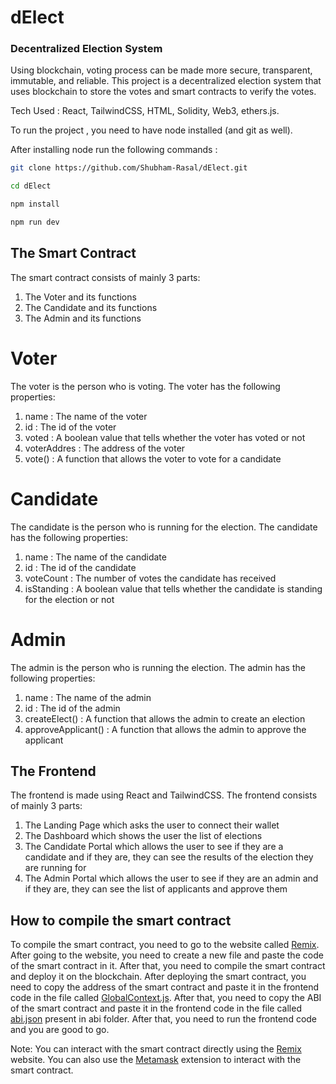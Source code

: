 # dElect

### Decentralized Election System

Using blockchain, voting process can be made more secure, transparent, immutable, and reliable. This project is a decentralized election system that uses blockchain to store the votes and smart contracts to verify the votes.

Tech Used : React, TailwindCSS, HTML, Solidity, Web3, ethers.js.

To run the project , you need to have node installed (and git as well).

After installing node run the following commands :

```bash
git clone https://github.com/Shubham-Rasal/dElect.git

cd dElect

npm install

npm run dev
```

<p>

## The Smart Contract

The smart contract consists of mainly 3 parts:

1. The Voter and its functions
2. The Candidate and its functions
3. The Admin and its functions

# Voter

The voter is the person who is voting. The voter has the following properties:

1. name : The name of the voter
2. id : The id of the voter
3. voted : A boolean value that tells whether the voter has voted or not
4. voterAddres : The address of the voter
5. vote() : A function that allows the voter to vote for a candidate

# Candidate

The candidate is the person who is running for the election. The candidate has the following properties:

1. name : The name of the candidate
2. id : The id of the candidate
3. voteCount : The number of votes the candidate has received
4. isStanding : A boolean value that tells whether the candidate is standing for the election or not

# Admin

The admin is the person who is running the election. The admin has the following properties:

1. name : The name of the admin
2. id : The id of the admin
3. createElect() : A function that allows the admin to create an election
4. approveApplicant() : A function that allows the admin to approve the applicant

## The Frontend

The frontend is made using React and TailwindCSS. The frontend consists of mainly 3 parts:

1. The Landing Page which asks the user to connect their wallet
2. The Dashboard which shows the user the list of elections
3. The Candidate Portal which allows the user to see if they are a candidate and if they are, they can see the results of the election they are running for
4. The Admin Portal which allows the user to see if they are an admin and if they are, they can see the list of applicants and approve them

</p>

## How to compile the smart contract

To compile the smart contract, you need to go to the website called [Remix](https://remix.ethereum.org/). After going to the website, you need to create a new file and paste the code of the smart contract in it. After that, you need to compile the smart contract and deploy it on the blockchain. After deploying the smart contract, you need to copy the address of the smart contract and paste it in the frontend code in the file called [GlobalContext.js](https://github.com/Shubham-Rasal/dElect/blob/master/src/GlobalContext.jsx). After that, you need to copy the ABI of the smart contract and paste it in the frontend code in the file called [abi.json](https://github.com/Shubham-Rasal/dElect/blob/master/src/artifacts/abi.json) present in abi folder. After that, you need to run the frontend code and you are good to go.

Note: You can interact with the smart contract directly using the [Remix](https://remix.ethereum.org/) website. You can also use the [Metamask](https://metamask.io/) extension to interact with the smart contract.
